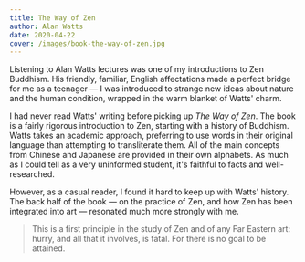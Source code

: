 ```yaml
---
title: The Way of Zen
author: Alan Watts
date: 2020-04-22
cover: /images/book-the-way-of-zen.jpg
---
```


Listening to Alan Watts lectures was one of my introductions to Zen Buddhism.  His friendly, familiar, English affectations made a perfect bridge for me as a teenager — I was introduced to strange new ideas about nature and the human condition, wrapped in the warm blanket of Watts' charm.

I had never read Watts' writing before picking up _The Way of Zen_. The book is a fairly rigorous introduction to Zen, starting with a history of Buddhism. Watts takes an academic approach, preferring to use words in their original language than attempting to transliterate them. All of the main concepts from Chinese and Japanese are provided in their own alphabets. As much as I could tell as a very uninformed student, it's faithful to facts and well-researched.

However, as a casual reader, I found it hard to keep up with Watts' history. The back half of the book — on the practice of Zen, and how Zen has been integrated into art — resonated much more strongly with me.

> This is a first principle in the study of Zen and of any Far Eastern art: hurry, and all that it involves, is fatal. For there is no goal to be attained.
